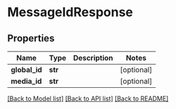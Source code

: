 # MessageIdResponse

## Properties
Name | Type | Description | Notes
------------ | ------------- | ------------- | -------------
**global_id** | **str** |  | [optional] 
**media_id** | **str** |  | [optional] 

[[Back to Model list]](../README.md#documentation-for-models) [[Back to API list]](../README.md#documentation-for-api-endpoints) [[Back to README]](../README.md)

